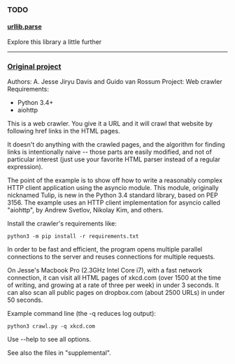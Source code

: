 ### TODO

#### [urllib.parse](https://docs.python.org/3/library/urllib.parse.html)

Explore this library a little further

---

### [Original project](https://github.com/aosabook/500lines/tree/master/crawler)

Authors: A. Jesse Jiryu Davis and Guido van Rossum
Project: Web crawler
Requirements:
  * Python 3.4+
  * aiohttp

This is a web crawler. You give it a URL and it will crawl that
website by following href links in the HTML pages.

It doesn't do anything with the crawled pages, and the algorithm for
finding links is intentionally naive -- those parts are easily
modified, and not of particular interest (just use your favorite HTML
parser instead of a regular expression).

The point of the example is to show off how to write a reasonably complex HTTP
client application using the asyncio module. This module, originally nicknamed
Tulip, is new in the Python 3.4 standard library, based on PEP 3156. The
example uses an HTTP client implementation for asyncio called "aiohttp", by
Andrew Svetlov, Nikolay Kim, and others.

Install the crawler's requirements like:

```
python3 -m pip install -r requirements.txt
```

In order to be fast and efficient, the program opens multiple parallel
connections to the server and reuses connections for multiple
requests.

On Jesse's Macbook Pro (2.3GHz Intel Core i7), with a fast network
connection, it can visit all HTML pages of xkcd.com (over 1500 at the
time of writing, and growing at a rate of three per week) in under 3
seconds.  It can also scan all public pages on dropbox.com (about 2500
URLs) in under 50 seconds.

Example command line (the -q reduces log output):

```
python3 crawl.py -q xkcd.com
```

Use --help to see all options.

See also the files in "supplemental".
